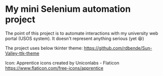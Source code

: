 # My mini Selenium automation project #
The point of this project is to automate interactions with my university web portal (USOS system). It doesn't represent anything serious (yet 😆)

The project uses below tkinter theme:
https://github.com/rdbende/Sun-Valley-ttk-theme

Icon: 
Apprentice icons created by Uniconlabs - Flaticon
https://www.flaticon.com/free-icons/apprentice